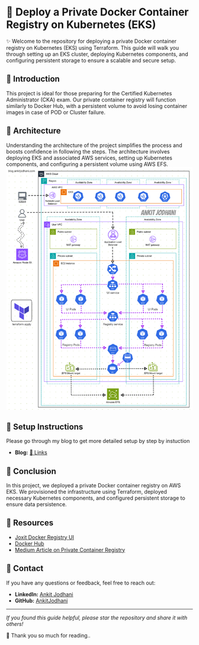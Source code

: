 # 🐳 Deploy a Private Docker Container Registry on Kubernetes (EKS)

✨ Welcome to the repository for deploying a private Docker container registry on Kubernetes (EKS) using Terraform. This guide will walk you through setting up an EKS cluster, deploying Kubernetes components, and configuring persistent storage to ensure a scalable and secure setup.

## 📖 Introduction

This project is ideal for those preparing for the Certified Kubernetes Administrator (CKA) exam. Our private container registry will function similarly to Docker Hub, with a persistent volume to avoid losing container images in case of POD or Cluster failure.

## 🎯 Architecture
Understanding the architecture of the project simplifies the process and boosts confidence in following the steps. The architecture involves deploying EKS and associated AWS services, setting up Kubernetes components, and configuring a persistent volume using AWS EFS.
![Architecture of the application](architecture.gif)

## 🚀 Setup Instructions

Please go through my blog to get more detailed setup by step by instuction

- **Blog:** [🔗 Links](https://blog.ankitjodhani.com/deploy-a-private-docker-container-registry-on-kubernetes-eks/)

## 🙌 Conclusion

In this project, we deployed a private Docker container registry on AWS EKS. We provisioned the infrastructure using Terraform, deployed necessary Kubernetes components, and configured persistent storage to ensure data persistence.

## 🎒 Resources

- [Joxit Docker Registry UI](https://joxit.dev/docker-registry-ui/)
- [Docker Hub](https://hub.docker.com/r/joxit/docker-registry-ui)
- [Medium Article on Private Container Registry](https://medium.com/clarusway/creating-a-private-container-registry-repository-and-web-service-8c753b54f55c)

## 🤙 Contact

If you have any questions or feedback, feel free to reach out:

- **LinkedIn:** [Ankit Jodhani](https://www.linkedin.com/in/ankitjodhani)
- **GitHub:** [AnkitJodhani](https://github.com/AnkitJodhani)

---

*If you found this guide helpful, please star the repository and share it with others!*

🙏 Thank you so much for reading..


